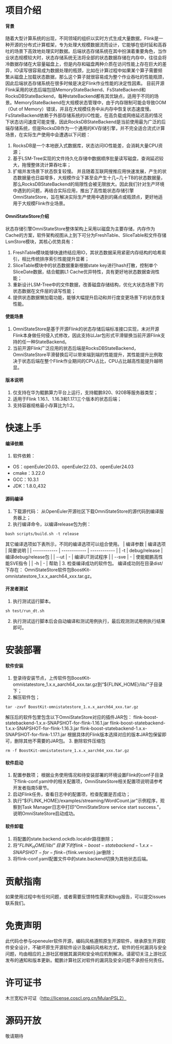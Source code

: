 # 项目介绍
#### 背景
随着大型计算系统的出现，不同领域的组织以实时方式生成大量数据，Flink是一种开源的分布式计算框架，专为处理大规模数据流而设计，它能够在低时延和高吞吐的场景下高效地处理实时数据。后端状态存储系统在其中扮演着重要角色，当作业状态规模较大时，状态存储系统无法将全部的状态数据存储在内存中，往往会将冷数据存储在大容量磁盘上，但是内存和磁盘两种介质在访问性能上存在巨大的差异，IO读写很容易成为数据处理的瓶颈，比如在计算过程中如果某个算子需要频繁从磁盘上加载状态数据，那么这个算子就很容易成为整个作业吞吐的性能瓶颈，因此后端状态存储系统在很多时候是决定Flink作业性能的决定性因素。
目前开源Flink采用的状态后端包括MemoryStateBackend、FsStateBackend和RocksDBStateBackend，每种stateBackend都有其优缺点，适用于不同的场景。MemoryStateBackend在大规模状态管理中，由于内存限制可能会导致OOM（Out of Memory）错误，并且在大规模任务中从内存中恢复状态速度慢。FsStateBackend依赖于外部存储系统的I/O性能，在高负载或网络延迟高的情况下状态访问速度可能变慢，因此RocksDBStateBackend是当前使用最为广泛的后端存储系统，但是RocksDB作为一个通用的KV存储引擎，并不完全适合流式计算场景，在实际生产使用中会遭遇以下问题：
1. RocksDB是一个本地嵌入式数据库，状态访问IO性能差，会消耗大量CPU资源；
2. 基于LSM-Tree实现的文件持久化存储中数据顺序批量读写磁盘，查询延迟较大，拖慢整体流计算吞吐率；
3. 扩缩并发场景下状态恢复较慢。
并且随着互联网搜推应用快速发展，产生的状态数据量也日益增多，大规模作业下甚至会产生十几~几十TB的状态数据量，那么RocksDBStateBackend的局限性会被无限放大。因此我们针对生产环境中遇到的问题，再结合实际应用，推出了高性能状态存储引擎OmniStateStore，旨在解决实际生产使用中遇到的痛点或瓶颈点，更好地适用于大规模Flink作业场景。

#### OmniStateStore介绍
状态存储引擎OmniStateStore整体架构上采用以磁盘为主要存储，内存作为Cache的方案，软件架构视图从上到下可分为FreshTable、SliceTable和文件存储LsmStore模块，其核心优势具有：
1. FreshTable模块能够快速终结应用IO，其状态数据采用紧密内存结构的哈希索引，相比传统排序索引性能提升显著；
2. SliceTable模块中的状态数据重新根据state key进行hash打散，控制单个SliceDate数据，结合鲲鹏L1 Cache优异特性，具有更好地状态数据查询性能；
3. 重新设计LSM-Tree中的文件数据，改善磁盘存储结构，优化大状态场景下的状态数据在文件层的读写性能；
4. 提供状态数据懒加载功能，能够大幅提升启动和并行度变更场景下的状态恢复性能。

#### 使能场景
1. OmniStateStore是基于开源Flink的状态存储后端标准接口实现，未对开源Flink本身做任何侵入式修改，因此支持以Jar包形式平滑替换当前开源Flink支持的任一种StateBackend。
2. 当前开源Flink广泛应用的状态后端是RocksDBStateBackend，OmniStateStore平滑替换后可以带来端到端的性能提升，其性能提升比例取决于状态后端在整个Flink作业期间的CPU占比，CPU占比越高性能提升越明显。

#### 版本说明
1. 仅支持在华为鲲鹏算力平台上运行，支持鲲鹏920、920B等服务器类型；
2. 适用于Flink 1.16.1、1.16.3和1.17.1三个版本的状态后端；
3. 支持容器规格最小存算比为1:2。

# 快速上手
#### 编译依赖
1. 软件依赖：
- OS：openEuler20.03、openEuler22.03、openEuler24.03
- cmake：3.22.0
- GCC：10.3.1
- JDK：1.8.0_432

#### 源码编译
1. 下载源代码：
从OpenEuler开源社区下载OmniStateStore的源代码到编译服务器上；
2. 执行编译命令，以编译release包为例：
```
bash scripts/build.sh -t release
```
其它编译选项如下表所示，不同的编译选项可以组合使用。
| 编译参数  | 编译选项  | 简要说明  |
| ------------ | ------------ | ------------ |
| -t  | debug/release  | 编译debug/release包  |
| --ut  | -  | 编译UT测试程序  |
| --sve  | -  | 使能鲲鹏高性能SVE指令  |
| -h  | -  | 帮助  |
3. 检查编译成功的软件包。
编译成功则在目录dist/下存在：
OmniStateStore软件包BoostKit-omnistatestore_1.x.x_aarch64_xxx.tar.gz。

#### 开发者测试
1. 执行测试运行脚本。

```
sh test/run_dt.sh
```
2. 执行测试运行脚本后会自动编译和测试用例执行，最后观测测试用例执行结果即可。

# 安装部署
#### 软件安装
1. 登录待安装节点，上传软件包BoostKit-omnistatestore_1.x.x_aarch64_xxx.tar.gz到“${FLINK_HOME}/lib/”子目录下；
2. 解压软件包；

```
tar -zxvf BoostKit-omnistatestore_1.x.x_aarch64_xxx.tar.gz
```
解压后的软件包里包含以下OmniStateStore对应的插件JAR包：
flink-boost-statebackend-1.x.x-SNAPSHOT-for-flink-1.16.1.jar
flink-boost-statebackend-1.x.x-SNAPSHOT-for-flink-1.16.3.jar
flink-boost-statebackend-1.x.x-SNAPSHOT-for-flink-1.17.1.jar
根据具体的Flink版本选择对应的版本JAR包保留即可，删除其他不需要的JAR包。
3. 删除软件压缩包

```
rm -f BoostKit-omnistatestore_1.x.x_aarch64_xxx.tar.gz
```
#### 软件启动
1. 配置参数项；
根据业务使用情况和待安装部署的环境设置Flink的conf子目录下flink-conf.yaml中的相关配置项，OmniStateStore相关配置项说明请参考开发者指南5章节。
2. 启动Flink任务，查看日志中的配置项，检查配置是否成功；
3. 执行“${FLINK_HOME}/examples/streaming/WordCount.jar”示例程序，观察到Task Manager日志中打印“OmniStateStore service start success.”，说明OmniStateStore启动成功。

#### 软件卸载
1. 将配置的state.backend.ockdb.localdir路径删除；
2. 将“${FLINK_HOME}/lib/”目录下的flink-boost-statebackend-1.x.x-SNAPSHOT-for-flink-${flink.version}.jar删除；
3. 将flink-conf.yaml配置文件中的state.backend切换为其他状态后端。

# 贡献指南
如果使用过程中有任何问题，或者需要反馈特性需求和bug报告，可以提交issues联系我们。

# 免责声明
此代码仓参与openeuler软件开源，编码风格遵照原生开源软件，继承原生开源软件安全设计，不破坏原生开源软件设计及编码风格和方式，软件的任何漏洞与安全问题，均由相应的上游社区根据其漏洞和安全响应机制解决。请密切关注上游社区发布的通知和版本更新。鲲鹏计算社区对软件的漏洞及安全问题不承担任何责任。

# 许可证书
木兰宽松许可证（http://license.coscl.org.cn/MulanPSL2）

# 源码开放
敬请期待